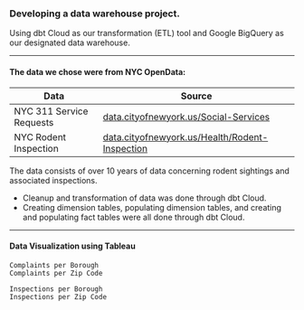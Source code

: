 ### Developing a data warehouse project.

Using dbt Cloud as our transformation (ETL) tool and Google BigQuery as our designated data warehouse. 

------------
#### The data we chose were from NYC OpenData: 

|Data|Source|
| ------------ | ------------ |
|NYC 311 Service Requests |[data.cityofnewyork.us/Social-Services](https://data.cityofnewyork.us/Social-Services/311-Service-Requests-from-2010-to-Present/erm2-nwe9 "data.cityofnewyork.us")|
|NYC Rodent Inspection|[data.cityofnewyork.us/Health/Rodent-Inspection](https://data.cityofnewyork.us/Health/Rodent-Inspection/p937-wjvj "data.cityofnewyork.us/Health/Rodent-Inspection")|

The data consists of over 10 years of data concerning rodent sightings and associated inspections.

- Cleanup and transformation of data was done through dbt Cloud.
- Creating dimension tables, populating dimension tables, and creating and populating fact tables were all done through dbt Cloud.

------------
#### Data Visualization using Tableau
```
Complaints per Borough
Complaints per Zip Code

Inspections per Borough
Inspections per Zip Code
```
